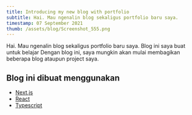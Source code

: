 ```yaml
---
title: Introducing my new blog with portfolio
subtitle: Hai. Mau ngenalin blog sekaligus portfolio baru saya.
timestamp: 07 September 2021
thumb: /assets/blog/Screenshot_555.png
---
```


Hai. Mau ngenalin blog sekaligus portfolio baru saya.
Blog ini saya buat untuk belajar
Dengan blog ini, saya mungkin akan mulai membagikan beberapa blog ataupun project saya.

## Blog ini dibuat menggunakan

- [Next.js](https://nextjs.org/)
- [React](https://reactjs.org/)
- [Typescript](https://www.typescriptlang.org/)
